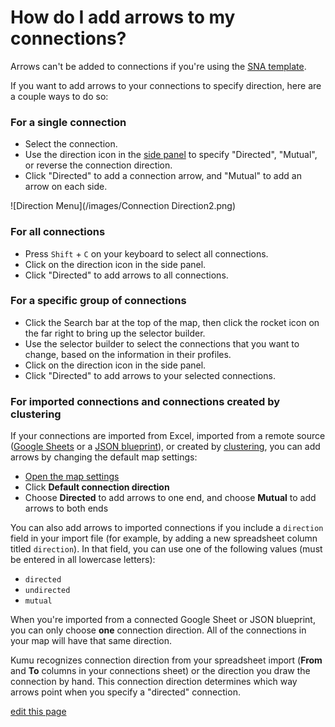 # How do I add arrows to my connections?

<p class="alert alert-warning">
Arrows can't be added to connections if you're using the <a class="alert-link" href="https://docs.kumu.io/guides/templates.html#sna-social-network-analysis-template">SNA template</a>.
</p>

If you want to add arrows to your connections to specify direction, here are a couple ways to do so:

### For a single connection

* Select the connection.
* Use the direction icon <i class="fa fa-exchange">  </i> in the [side panel](/overview/map-editor.md#side-panel) to specify "Directed", "Mutual", or reverse <i class="fa fa-random"></i> the connection direction.
* Click "Directed" to add a connection arrow, and "Mutual" to add an arrow on each side.

![Direction Menu](/images/Connection Direction2.png)

### For all connections

* Press `Shift` + `C` on your keyboard to select all connections.
* Click on the direction icon <i class="fa fa-exchange">  </i> in the side panel.
* Click "Directed" to add arrows to all connections.


### For a specific group of connections

* Click the Search bar at the top of the map, then click the rocket icon <i class="fa fa-rocket">  </i> on the far right to bring up the selector builder.
* Use the selector builder to select the connections that you want to change, based on the information in their profiles.
* Click on the direction icon <i class="fa fa-exchange">  </i> in the side panel.
* Click "Directed" to add arrows to your selected connections.


### For imported connections and connections created by clustering

If your connections are imported from Excel, imported from a remote source ([Google Sheets](/guides/import.html#import-from-google-sheets) or a [JSON blueprint](/guides/blueprints.html#set-a-remote-blueprint)), or created by [clustering](/guides/clustering.html), you can add arrows by changing the default map settings:

* [Open the map settings](/overview/settings.html#map-settings)
* Click **Default connection direction**
* Choose **Directed** to add arrows to one end, and choose **Mutual** to add arrows to both ends

You can also add arrows to imported connections if you include a `direction` field in your import file (for example, by adding a new spreadsheet column titled `direction`). In that field, you can use one of the following values (must be entered in all lowercase letters):
- `directed`
- `undirected`
- `mutual`

<p class="alert alert-warning">
When you're imported from a connected Google Sheet or JSON blueprint, you can only choose <strong>one</strong> connection direction. All of the connections in your map will have that same direction.
</p>

<p class="alert alert-info">
Kumu recognizes connection direction from your spreadsheet import (<strong>From</strong> and <strong>To</strong> columns in your connections sheet) or the direction you draw the connection by hand. This connection direction determines which way arrows point when you specify a "directed" connection.
</p>


<span class="edit-link"><a href="https://github.com/kumu/docs/blob/master/faq/how-do-i-add-arrows-to-my-connections.md" target="_blank"><i class="fa fa-github"></i> edit this page</a></span>
